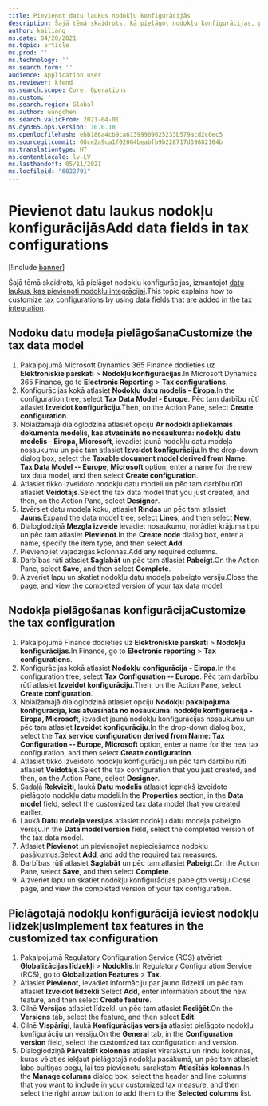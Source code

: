 ```yaml
---
title: Pievienot datu laukus nodokļu konfigurācijās
description: Šajā tēmā skaidrots, kā pielāgot nodokļu konfigurācijas, pievienojot datu laukus.
author: kailiang
ms.date: 04/20/2021
ms.topic: article
ms.prod: ''
ms.technology: ''
ms.search.form: ''
audience: Application user
ms.reviewer: kfend
ms.search.scope: Core, Operations
ms.custom: ''
ms.search.region: Global
ms.author: wangchen
ms.search.validFrom: 2021-04-01
ms.dyn365.ops.version: 10.0.18
ms.openlocfilehash: ebb186a4cb9ca61399909625233b579acd2c0ec5
ms.sourcegitcommit: 08ce2a9ca1f02064beabfb9b228717d39882164b
ms.translationtype: HT
ms.contentlocale: lv-LV
ms.lasthandoff: 05/11/2021
ms.locfileid: "6022791"
---
```

# <a name="add-data-fields-in-tax-configurations"></a><span data-ttu-id="4fee2-103">Pievienot datu laukus nodokļu konfigurācijās</span><span class="sxs-lookup"><span data-stu-id="4fee2-103">Add data fields in tax configurations</span></span>

[!include [banner](../includes/banner.md)]

<span data-ttu-id="4fee2-104">Šajā tēmā skaidrots, kā pielāgot nodokļu konfigurācijas, izmantojot [datu laukus, kas pievienoti nodokļu integrācijai](tax-service-add-data-fields-tax-integration-by-extension.md).</span><span class="sxs-lookup"><span data-stu-id="4fee2-104">This topic explains how to customize tax configurations by using [data fields that are added in the tax integration](tax-service-add-data-fields-tax-integration-by-extension.md).</span></span>

## <a name="customize-the-tax-data-model"></a><span data-ttu-id="4fee2-105">Nodoku datu modeļa pielāgošana</span><span class="sxs-lookup"><span data-stu-id="4fee2-105">Customize the tax data model</span></span>

1. <span data-ttu-id="4fee2-106">Pakalpojumā Microsoft Dynamics 365 Finance dodieties uz **Elektroniskie pārskati** \> **Nodokļu konfigurācijas**.</span><span class="sxs-lookup"><span data-stu-id="4fee2-106">In Microsoft Dynamics 365 Finance, go to **Electronic Reporting** \> **Tax configurations**.</span></span>
2. <span data-ttu-id="4fee2-107">Konfigurācijas kokā atlasiet **Nodokļu datu modelis - Eiropa**.</span><span class="sxs-lookup"><span data-stu-id="4fee2-107">In the configuration tree, select **Tax Data Model - Europe**.</span></span> <span data-ttu-id="4fee2-108">Pēc tam darbību rūtī atlasiet **Izveidot konfigurāciju**.</span><span class="sxs-lookup"><span data-stu-id="4fee2-108">Then, on the Action Pane, select **Create configuration**.</span></span>
3. <span data-ttu-id="4fee2-109">Nolaižamajā dialoglodziņā atlasiet opciju **Ar nodokli apliekamais dokumenta modelis, kas atvasināts no nosaukuma: nodokļu datu modelis - Eiropa, Microsoft**, ievadiet jaunā nodokļu datu modeļa nosaukumu un pēc tam atlasiet **Izveidot konfigurāciju**.</span><span class="sxs-lookup"><span data-stu-id="4fee2-109">In the drop-down dialog box, select the **Taxable document model derived from Name: Tax Data Model -- Europe, Microsoft** option, enter a name for the new tax data model, and then select **Create configuration**.</span></span>
4. <span data-ttu-id="4fee2-110">Atlasiet tikko izveidoto nodokļu datu modeli un pēc tam darbību rūtī atlasiet **Veidotājs**.</span><span class="sxs-lookup"><span data-stu-id="4fee2-110">Select the tax data model that you just created, and then, on the Action Pane, select **Designer**.</span></span>
5. <span data-ttu-id="4fee2-111">Izvērsiet datu modeļa koku, atlasiet **Rindas** un pēc tam atlasiet **Jauns**.</span><span class="sxs-lookup"><span data-stu-id="4fee2-111">Expand the data model tree, select **Lines**, and then select **New**.</span></span>
6. <span data-ttu-id="4fee2-112">Dialoglodziņā **Mezgla izveide** ievadiet nosaukumu, norādiet krājuma tipu un pēc tam atlasiet **Pievienot**.</span><span class="sxs-lookup"><span data-stu-id="4fee2-112">In the **Create node** dialog box, enter a name, specify the item type, and then select **Add**.</span></span>
7. <span data-ttu-id="4fee2-113">Pievienojiet vajadzīgās kolonnas.</span><span class="sxs-lookup"><span data-stu-id="4fee2-113">Add any required columns.</span></span>
8. <span data-ttu-id="4fee2-114">Darbības rūtī atlasiet **Saglabāt** un pēc tam atlasiet **Pabeigt**.</span><span class="sxs-lookup"><span data-stu-id="4fee2-114">On the Action Pane, select **Save**, and then select **Complete**.</span></span>
9. <span data-ttu-id="4fee2-115">Aizveriet lapu un skatiet nodokļu datu modeļa pabeigto versiju.</span><span class="sxs-lookup"><span data-stu-id="4fee2-115">Close the page, and view the completed version of your tax data model.</span></span>

## <a name="customize-the-tax-configuration"></a><span data-ttu-id="4fee2-116">Nodokļa pielāgošanas konfigurācija</span><span class="sxs-lookup"><span data-stu-id="4fee2-116">Customize the tax configuration</span></span>

1. <span data-ttu-id="4fee2-117">Pakalpojumā Finance dodieties uz **Elektroniskie pārskati** \> **Nodokļu konfigurācijas**.</span><span class="sxs-lookup"><span data-stu-id="4fee2-117">In Finance, go to **Electronic reporting** \> **Tax configurations**.</span></span>
2. <span data-ttu-id="4fee2-118">Konfigurācijas kokā atlasiet **Nodokļu configurācija - Eiropa**.</span><span class="sxs-lookup"><span data-stu-id="4fee2-118">In the configuration tree, select **Tax Configuration -- Europe**.</span></span> <span data-ttu-id="4fee2-119">Pēc tam darbību rūtī atlasiet **Izveidot konfigurāciju**.</span><span class="sxs-lookup"><span data-stu-id="4fee2-119">Then, on the Action Pane, select **Create configuration**.</span></span>
3. <span data-ttu-id="4fee2-120">Nolaižamajā dialoglodziņā atlasiet opciju **Nodokļu pakalpojuma konfigurācija, kas atvasināta no nosaukuma: nodokļu konfigurācija - Eiropa, Microsoft**, ievadiet jaunā nodokļu konfigurācijas nosaukumu un pēc tam atlasiet **Izveidot konfigurāciju**.</span><span class="sxs-lookup"><span data-stu-id="4fee2-120">In the drop-down dialog box, select the **Tax service configuration derived from Name: Tax Configuration -- Europe, Microsoft** option, enter a name for the new tax configuration, and then select **Create configuration**.</span></span>
4. <span data-ttu-id="4fee2-121">Atlasiet tikko izveidoto nodokļu konfigurāciju un pēc tam darbību rūtī atlasiet **Veidotājs**.</span><span class="sxs-lookup"><span data-stu-id="4fee2-121">Select the tax configuration that you just created, and then, on the Action Pane, select **Designer**.</span></span>
5. <span data-ttu-id="4fee2-122">Sadaļā **Rekvizīti**, laukā **Datu modelis** atlasiet iepriekš izveidoto pielāgoto nodokļu datu modeli.</span><span class="sxs-lookup"><span data-stu-id="4fee2-122">In the **Properties** section, in the **Data model** field, select the customized tax data model that you created earlier.</span></span>
6. <span data-ttu-id="4fee2-123">Laukā **Datu modeļa versijas** atlasiet nodokļu datu modeļa pabeigto versiju.</span><span class="sxs-lookup"><span data-stu-id="4fee2-123">In the **Data model version** field, select the completed version of the tax data model.</span></span>
7. <span data-ttu-id="4fee2-124">Atlasiet **Pievienot** un pievienojiet nepieciešamos nodokļu pasākumus.</span><span class="sxs-lookup"><span data-stu-id="4fee2-124">Select **Add**, and add the required tax measures.</span></span>
8. <span data-ttu-id="4fee2-125">Darbības rūtī atlasiet **Saglabāt** un pēc tam atlasiet **Pabeigt**.</span><span class="sxs-lookup"><span data-stu-id="4fee2-125">On the Action Pane, select **Save**, and then select **Complete**.</span></span>
9. <span data-ttu-id="4fee2-126">Aizveriet lapu un skatiet nodokļu konfigurācijas pabeigto versiju.</span><span class="sxs-lookup"><span data-stu-id="4fee2-126">Close page, and view the completed version of your tax configuration.</span></span>

## <a name="implement-tax-features-in-the-customized-tax-configuration"></a><span data-ttu-id="4fee2-127">Pielāgotajā nodokļu konfigurācijā ieviest nodokļu līdzekļus</span><span class="sxs-lookup"><span data-stu-id="4fee2-127">Implement tax features in the customized tax configuration</span></span>

1. <span data-ttu-id="4fee2-128">Pakalpojumā Regulatory Configuration Service (RCS) atvēriet **Globalizācijas līdzekļi** \> **Nodoklis**.</span><span class="sxs-lookup"><span data-stu-id="4fee2-128">In Regulatory Configuration Service (RCS), go to **Globalization Features** \> **Tax**.</span></span>
2. <span data-ttu-id="4fee2-129">Atlasiet **Pievienot**, ievadiet informāciju par jauno līdzekli un pēc tam atlasiet **Izveidot līdzekli**.</span><span class="sxs-lookup"><span data-stu-id="4fee2-129">Select **Add**, enter information about the new feature, and then select **Create feature**.</span></span>
3. <span data-ttu-id="4fee2-130">Cilnē **Versijas** atlasiet līdzekli un pēc tam atlasiet **Rediģēt**.</span><span class="sxs-lookup"><span data-stu-id="4fee2-130">On the **Versions** tab, select the feature, and then select **Edit**.</span></span>
4. <span data-ttu-id="4fee2-131">Cilnē **Vispārīgi**, laukā **Konfigurācijas versija** atlasiet pielāgoto nodokļu konfigurāciju un versiju.</span><span class="sxs-lookup"><span data-stu-id="4fee2-131">On the **General** tab, in the **Configuration version** field, select the customized tax configuration and version.</span></span>
5. <span data-ttu-id="4fee2-132">Dialoglodziņā **Pārvaldīt kolonnas** atlasiet virsrakstu un rindu kolonnas, kuras vēlaties iekļaut pielāgotajā nodokļu pasākumā, un pēc tam atlasiet labo bultiņas pogu, lai tos pievienotu sarakstam **Atlasītās kolonnas**.</span><span class="sxs-lookup"><span data-stu-id="4fee2-132">In the **Manage columns** dialog box, select the header and line columns that you want to include in your customized tax measure, and then select the right arrow button to add them to the **Selected columns** list.</span></span>
